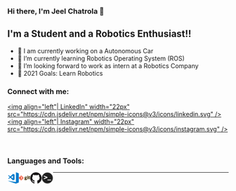 ### Hi there, I'm Jeel Chatrola 👋


## I'm a Student and a Robotics Enthusiast!!

- 🔭 I am currently working on a Autonomous Car
- 🌱 I’m currently learning Robotics Operating System (ROS)
- 👯 I’m looking forward to work as intern at a Robotics Company
- 🥅 2021 Goals: Learn Robotics

### Connect with me:


[<img align="left"| LinkedIn" width="22px" src="https://cdn.jsdelivr.net/npm/simple-icons@v3/icons/linkedin.svg" />][linkedin]
[<img align="left"| Instagram" width="22px" src="https://cdn.jsdelivr.net/npm/simple-icons@v3/icons/instagram.svg" />][instagram]

<br />

### Languages and Tools:

[<img align="left" alt="Visual Studio Code" width="26px" src="https://raw.githubusercontent.com/github/explore/80688e429a7d4ef2fca1e82350fe8e3517d3494d/topics/visual-studio-code/visual-studio-code.png" />][Github]
[<img align="left" alt="Git" width="26px" src="https://raw.githubusercontent.com/github/explore/80688e429a7d4ef2fca1e82350fe8e3517d3494d/topics/git/git.png" />][Github]
[<img align="left" alt="GitHub" width="26px" src="https://raw.githubusercontent.com/github/explore/78df643247d429f6cc873026c0622819ad797942/topics/github/github.png" />][Github]
[<img align="left" alt="Terminal" width="26px" src="https://raw.githubusercontent.com/github/explore/80688e429a7d4ef2fca1e82350fe8e3517d3494d/topics/terminal/terminal.png" />][Github]

---

[instagram]: https://instagram.com/jeel_chatrola
[linkedin]: https://www.linkedin.com/in/jeel-chatrola-5110141b9/
[Github]: https://github.com/JeelChatrola

